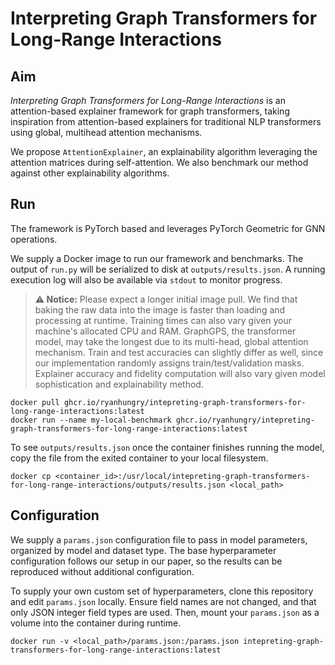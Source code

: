 # Interpreting Graph Transformers for Long-Range Interactions

## Aim
*Interpreting Graph Transformers for Long-Range Interactions* is an attention-based explainer framework for graph transformers, taking inspiration from attention-based explainers for traditional NLP transformers using global, multihead attention mechanisms. 

We propose `AttentionExplainer`, an explainability algorithm leveraging the attention matrices during self-attention. We also benchmark our method against other explainability algorithms.

## Run
The framework is PyTorch based and leverages PyTorch Geometric for GNN operations.

We supply a Docker image to run our framework and benchmarks. The output of `run.py` will be serialized to disk at `outputs/results.json`. A running execution log will also be available via `stdout` to monitor progress.

> **⚠️ Notice:** Please expect a longer initial image pull. We find that baking the raw data into the image is faster than loading and processing at runtime. Training times can also vary given your machine's allocated CPU and RAM. GraphGPS, the transformer model, may take the longest due to its multi-head, global attention mechanism. Train and test accuracies can slightly differ as well, since our implementation randomly assigns train/test/validation masks. Explainer accuracy and fidelity computation will also vary given model sophistication and explainability method.

```
docker pull ghcr.io/ryanhungry/intepreting-graph-transformers-for-long-range-interactions:latest
docker run --name my-local-benchmark ghcr.io/ryanhungry/intepreting-graph-transformers-for-long-range-interactions:latest
```

To see `outputs/results.json` once the container finishes running the model, copy the file from the exited container to your local filesystem.

```
docker cp <container_id>:/usr/local/intepreting-graph-transformers-for-long-range-interactions/outputs/results.json <local_path>
```

## Configuration
We supply a `params.json` configuration file to pass in model parameters, organized by model and dataset type. The base hyperparameter configuration follows our setup in our paper, so the results can be reproduced without additional configuration.

To supply your own custom set of hyperparameters, clone this repository and edit `params.json` locally. Ensure field names are not changed, and that only JSON integer field types are used. Then, mount your `params.json` as a volume into the container during runtime.

```
docker run -v <local_path>/params.json:/params.json intepreting-graph-transformers-for-long-range-interactions:latest
```
